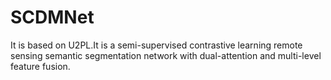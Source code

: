 # SCDMNet
It is based on U2PL.It is a semi-supervised contrastive learning remote sensing semantic segmentation network with dual-attention and multi-level feature fusion.
